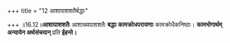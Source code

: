 +++
title = "12 आशापाशशतैर्बद्धाः"

+++
॥16.12॥**आशापाशशतैः** आशाख्यपाशशतैः **बद्धाः कामक्रोधपरायणाः**
कामक्रोधैकनिष्ठाः। **कामभोगार्थम्** **अन्यायेन अर्थसंचयान्** प्रति
**ईहन्ते।**
